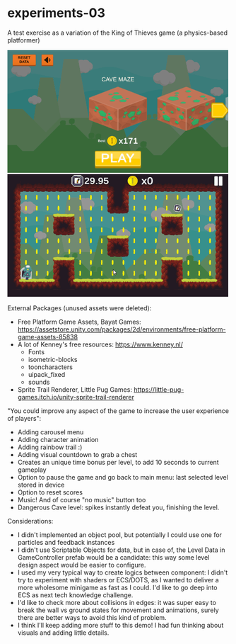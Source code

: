 # experiments-03
A test exercise as a variation of the King of Thieves game (a physics-based platformer)


![Menu](/Images/exp1_01.gif)
![Gameplay](/Images/exp1_02.gif)

External Packages (unused assets were deleted):
* Free Platform Game Assets, Bayat Games: https://assetstore.unity.com/packages/2d/environments/free-platform-game-assets-85838
* A lot of Kenney's free resources: https://www.kenney.nl/
	* Fonts
	* isometric-blocks
	* tooncharacters
	* uipack_fixed
	* sounds
* Sprite Trail Renderer, Little Pug Games: https://little-pug-games.itch.io/unity-sprite-trail-renderer

"You could improve any aspect of the game to increase the user experience of players":
* Adding carousel menu
* Adding character animation
* Adding rainbow trail :)
* Adding visual countdown to grab a chest
* Creates an unique time bonus per level, to add 10 seconds to current gameplay
* Option to pause the game and go back to main menu: last selected level stored in device
* Option to reset scores
* Music! And of course "no music" button too
* Dangerous Cave level: spikes instantly defeat you, finishing the level.

Considerations:
* I didn't implemented an object pool, but potentially I could use one for particles and feedback instances
* I didn't use Scriptable Objects for data, but in case of, the Level Data in GameController prefab would be a candidate: this way some level design aspect would be easier to configure.
* I used my very typical way to create logics between component: I didn't try to experiment with shaders or ECS/DOTS, as I wanted to deliver a more wholesome minigame as fast as I could. I'd like to go deep into ECS as next tech knowledge challenge.
* I'd like to check more about collisions in edges: it was super easy to break the wall vs ground states for movement and animations, surely there are better ways to avoid this kind of problem.
* I think I'll keep adding more stuff to this demo! I had fun thinking about visuals and adding little details.
